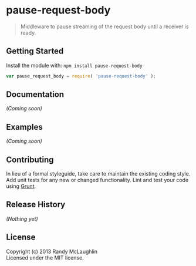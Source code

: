 # pause-request-body

> Middleware to pause streaming of the request body until a receiver is ready.

## Getting Started
Install the module with: `npm install pause-request-body`

```javascript
var pause_request_body = require( 'pause-request-body' );
```

## Documentation
_(Coming soon)_

## Examples
_(Coming soon)_

## Contributing
In lieu of a formal styleguide, take care to maintain the existing coding style. Add unit tests for any new or changed functionality. Lint and test your code using [Grunt](http://gruntjs.com/).

## Release History
_(Nothing yet)_

## License
Copyright (c) 2013 Randy McLaughlin  
Licensed under the MIT license.
